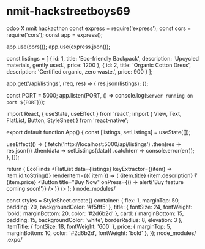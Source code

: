 # nmit-hackstreetboys69
odoo X nmit hackacthon
const express = require('express');
const cors = require('cors');
const app = express();

app.use(cors());
app.use(express.json());

const listings = [
  { id: 1, title: 'Eco-friendly Backpack', description: 'Upcycled materials, gently used.', price: 1200 },
  { id: 2, title: 'Organic Cotton Dress', description: 'Certified organic, zero waste.', price: 900 }
];

app.get('/api/listings', (req, res) => {
  res.json(listings);
});

const PORT = 5000;
app.listen(PORT, () => console.log(`Server running on port ${PORT}`));

import React, { useState, useEffect } from 'react';
import { View, Text, FlatList, Button, StyleSheet } from 'react-native';

export default function App() {
  const [listings, setListings] = useState([]);

  useEffect(() => {
    fetch('http://localhost:5000/api/listings')
      .then(res => res.json())
      .then(data => setListings(data))
      .catch(err => console.error(err));
  }, []);

  return (
    <View style={styles.container}>
      <Text style={styles.title}>EcoFinds</Text>
      <FlatList
        data={listings}
        keyExtractor={(item) => item.id.toString()}
        renderItem={({ item }) => (
          <View style={styles.card}>
            <Text style={styles.itemTitle}>{item.title}</Text>
            <Text>{item.description}</Text>
            <Text style={styles.price}>₹{item.price}</Text>
            <Button title="Buy Now" onPress={() => alert('Buy feature coming soon!')} />
          </View>
        )}
      />
    </View>
  );
}
node_modules/

const styles = StyleSheet.create({
  container: { flex: 1, marginTop: 50, padding: 20, backgroundColor: '#f5fff5' },
  title: { fontSize: 24, fontWeight: 'bold', marginBottom: 20, color: '#2d6b2d' },
  card: { marginBottom: 15, padding: 15, backgroundColor: 'white', borderRadius: 8, elevation: 3 },
  itemTitle: { fontSize: 18, fontWeight: '600' },
  price: { marginTop: 5, marginBottom: 10, color: '#2d6b2d', fontWeight: 'bold' },
});
node_modules/
.expo/


